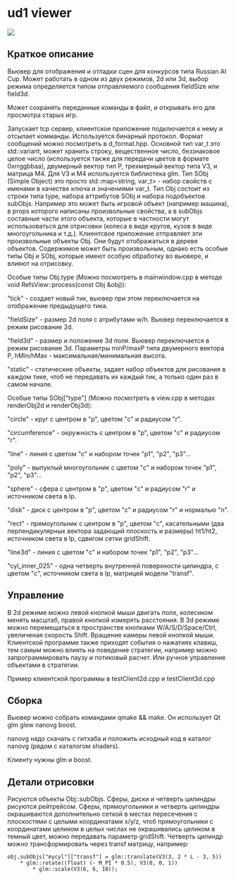 # ud1 viewer
 
![](https://gamedev.ru/files/images/screenshot_20181212_132849.jpg)
 
## Краткое описание
Вьювер для отображения и отладки сцен для конкурсов типа Russian AI Cup.
Может работать в одном из двух режимов, 2d или 3d, выбор режима определяется типом отправляемого сообщения fieldSize или field3d.

Может сохранять переданные команды в файл, и открывать его для просмотра старых игр.

Запускает tcp сервер, клиентское приложение подключается к нему и отсылает комманды. Используется бинарный протокол.
Формат сообщений можно посмотреть в d_format.hpp. Основной тип var_t это std::variant, может хранить строку, вещественное число, беззнаковое целое число (используется также для передачи цветов в формате 0xrrggbbaa), двумерный вектор тип P, трехмерный вектор типа V3, и матрица M4. Для V3 и M4 используется библиотека glm.
Тип SObj (Simple Object) это просто std::map<string, var_t> - набор свойств с именами в качестве ключа и значениями var_t.
Тип Obj состоит из строки типа type, набора аттрибутов SObj и набора подобъектов subObjs. Например это может быть игровой объект (например машина), в props которого написаны произвольные свойства, а в subObjs составные части этого объекта, которые в частности могут использоваться для отрисовки (колеса в виде кругов, кузов в виде многоугольника и т.д.).
Клиентсвое приложение отправляет эти произвольные объекты Obj. Они будут отображаться в дереве объектов. Содержимое может быть произвольным, однако есть особые типы Obj и SObj, которые имеют особую обработку во вьювере, и влияют на отрисовку.


Особые типы Obj.type (Можно посмотреть в mainwindow.cpp в методе void RefsView::process(const Obj &obj)):

"tick" - создает новый тик, вьювер при этом переключается на отображение предыдущего тика.

"fieldSize" - размер 2d поля с атрибутами w/h. Вьювер переключается в режим рисование 2d.

"field3d" - размер и положение 3d поля. Вьювер переключается в режим рисование 3d. Параметры minP/maxP типа двумерного вектора P, hMin/hMax - максимальная/минимальная высота.

"static" - статические объекты, задает набор объектов для рисования в каждом тике, чтоб не передавать их каждый тик, а только один раз в самом начале.


Особые типы SObj["type"] (Можно посмотреть в view.cpp в методах renderObj2d и renderObj3d):

"circle" - круг с центром в "p", цветом "c" и радиусом "r".

"circumference" - окружность с центром в "p", цветом "c" и радиусом "r".

"line" - линия с цветом "c" и набором точек "p1", "p2", "p3"...

"poly" - выпуклый многоугольник с цветом "c" и набором точек "p1", "p2", "p3"...

"sphere" - сфера с центром в "p", цветом "c" и радиусом "r" и источником света в lp.

"disk" - диск с центром в "p", цветом "c" и радиусом "r" и нормалью "n".

"rect" - прямоугольник с центром в "p", цветом "c", касательными (два перпендикулярных вектора задающий плоскость и размеры) ht1/ht2, источником света в lp, сдвигом сетки gridShift. 

"line3d" - линия с цветом "c" и набором точек "p1", "p2", "p3"...

"cyl_inner_025" - одна четверть внутренней поверхности цилиндра, с цветом "c", источником света в lp, матрицей модели "transf".


## Управление
В 2d режиме можно левой кнопкой мыши двигать поле, колесиком менять масштаб, правой кнопкой измерять расстояния.
В 3d режиме можно перемещаться в пространстве кнопками W/A/S/D/Space/Ctrl, увеличеная скорость Shift. Вращение камеры левой кнопкой мыши.
Клиентской программе также приходят события о нажатиях клавиш, тем самым можно влиять на поведение стратегии, например можно запрограммировать паузу и потиковый расчет. Или ручное управление объектами в стратегии.

Пример клиентской программы в testClient2d.cpp и testClient3d.cpp


## Сборка
Вьювер можно собрать командами qmake && make. Он использует Qt glm glew nanovg boost.

nanovg надо скачать с гитхаба и положить исходный код в каталог nanovg (рядом с каталогом shaders).

Клиенту нужны glm и boost.

## Детали отрисовки
Рисуются объекты Obj::subObjs. Сферы, диски и четверть цилиндры рисуются рейтрейсом. Сферы, прямоугольники и четверть цилиндры окрашиваются дополнительно сеткой в местах пересечения с плоскостями с целыми координатами x/y/z, чтоб прямоугольники с координатами целиком в целых числах не окрашивались целиком в темный цвет, можно передавать параметр gridShift. Четверть цилиндр можно трансформировать через transf матрицу, например:

```
obj.subObjs["mycyl"]["transf"] = glm::translate(V3(3, 2 * L - 3, 5))
    * glm::rotate((float) (- M_PI * 0.5), V3(0, 0, 1))
        * glm::scale(V3(6, 6, 10));
```

